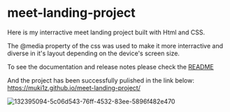 # meet-landing-project
Here is my interractive meet landing project built with Html and CSS.

The @media property of the css was used  to make it more interractive and diverse in it's layout depending on the device's screen size. 

To see the documentation and release notes please check the [README](https://github.com/MUKI1Z/meet-landing-project.git)

And the project has been successfully pulished in the link below:   
https://muki1z.github.io/meet-landing-project/

![132395094-5c06d543-76ff-4532-83ee-5896f482e470](https://user-images.githubusercontent.com/106115551/172595925-f519bfa7-bc2c-4154-9e7c-489237bd9fb0.png)
